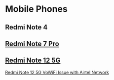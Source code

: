 # Mobile Phones 

## Redmi Note 4 
## [Redmi Note 7 Pro](./mobile-phones/redmi-note-7pro/README.md)
## [Redmi Note 12 5G](./mobile-phones/redmi-note-12-5g/README.md)
[Redmi Note 12 5G VoWiFi Issue with Airtel Network](./mobile-phones/redmi-note-12-5g/VoWiFi-Issue.md)

